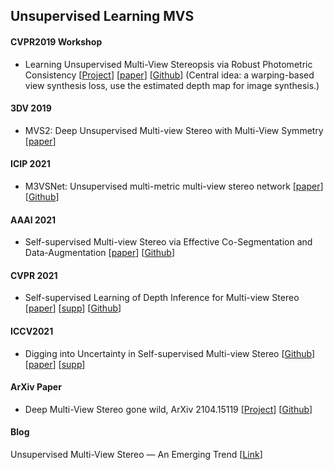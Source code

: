 ## Unsupervised Learning MVS

#### CVPR2019 Workshop
+ Learning Unsupervised Multi-View Stereopsis via Robust Photometric Consistency [[Project](https://tejaskhot.github.io/unsup_mvs/)] [[paper](https://tejaskhot.github.io/unsup_mvs/)] [[Github](https://github.com/tejaskhot/unsup_mvs)] (Central idea: a warping-based view synthesis loss, use the estimated depth map for image synthesis.)

#### 3DV 2019
+ MVS2: Deep Unsupervised Multi-view Stereo with Multi-View Symmetry [[paper](https://ieeexplore.ieee.org/document/8885975)]

#### ICIP 2021
+ M3VSNet: Unsupervised multi-metric multi-view stereo network [[paper](https://ieeexplore.ieee.org/abstract/document/9506469)] [[Github](https://github.com/whubaichuan/M3VSNet)]

#### AAAI 2021
+ Self-supervised Multi-view Stereo via Effective Co-Segmentation and Data-Augmentation [[paper](https://www.aaai.org/AAAI21Papers/AAAI-2549.XuH.pdf)] [[Github](https://github.com/ToughStoneX/Self-Supervised-MVS)]

#### CVPR 2021
+ Self-supervised Learning of Depth Inference for Multi-view Stereo [[paper](https://openaccess.thecvf.com/content/CVPR2021/papers/Yang_Self-Supervised_Learning_of_Depth_Inference_for_Multi-View_Stereo_CVPR_2021_paper.pdf)] [[supp](https://openaccess.thecvf.com/content/CVPR2021/supplemental/Yang_Self-Supervised_Learning_of_CVPR_2021_supplemental.pdf)] [[Github](https://github.com/JiayuYANG/Self-supervised-CVP-MVSNet)]

#### ICCV2021
+ Digging into Uncertainty in Self-supervised Multi-view Stereo [[Github](https://github.com/ToughStoneX/U-MVS)] [[paper](https://openaccess.thecvf.com/content/ICCV2021/papers/Xu_Digging_Into_Uncertainty_in_Self-Supervised_Multi-View_Stereo_ICCV_2021_paper.pdf)] [[supp](https://openaccess.thecvf.com/content/ICCV2021/supplemental/Xu_Digging_Into_Uncertainty_ICCV_2021_supplemental.pdf)]

#### ArXiv Paper
+ Deep Multi-View Stereo gone wild, ArXiv 2104.15119 [[Project](https://imagine.enpc.fr/~darmonf/wild_deep_mvs/)] [[Github](https://github.com/fdarmon/wild_deep_mvs)]

#### Blog
Unsupervised Multi-View Stereo — An Emerging Trend [[Link](https://medium.com/analytics-vidhya/unsupervised-multi-view-stereo-an-emerging-trend-4d3034e23e9e)]



<!--

### Semi-Supervised Methods
+ A Novel Semi-supervised Learning Method for Multi-view Stereo



#### Weakly-supervised stereo matching

+ Unsupervised Adaption using *Confidence Guided Loss*
+ Semi-supervised stereo matching: sparse Lidar and photometric consistency
+ Unsupervised Learning of Stereo Matching: in an iterative manner using Left-Right consistency Check

-->